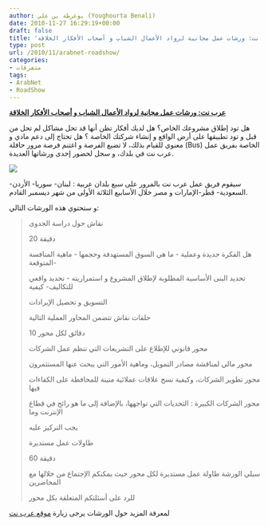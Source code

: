 ```yaml
---
author: يوغرطة بن علي (Youghourta Benali)
date: 2010-11-27 16:29:19+00:00
draft: false
title: 'عرب نت: ورشات عمل مجانية لرواد الأعمال الشباب و أصحاب الأفكار الخلاقة '
type: post
url: /2010/11/arabnet-roadshow/
categories:
- متفرقات
tags:
- ArabNet
- RoadShow
---
```


**[عرب نت: ورشات عمل مجانية لرواد الأعمال الشباب و أصحاب الأفكار الخلاقة](http://www.it-scoop.com/2010/11/arabnet-roadshow/)**


هل تود إطلاق مشروعك الخاص؟ هل لديك أفكار تظن أنها قد تحل مشاكل لم تحل من قبل و تود تطبيقها على أرض الواقع و إنشاء شركتك الخاصة ؟ هل تحتاج إلى دعم مادي و معنوي للقيام بذلك، لا تضيع الفرصة و اغتنم فرصة مرور حافلة (Bus) الخاصة بفريق عمل عرب نت في بلدك، و سجل لحضور إحدى ورشاتها العديدة.


[![](http://arabnet.me/site_media/new/images/logo.png )
](http://www.it-scoop.com/2010/11/arabnet-roadshow/)


سيقوم فريق عمل عرب نت بالمرور على سبع بلدان عربية : لبنان- سوريا- الأردن- السعودية- قطر-الإمارات و مصر خلال الأسابيع الثلاثة الأولى من شهر ديسمبر القادم.

و ستحتوي هذه الورشات التالي:


<blockquote>نقاش حول دراسة الجدوى

20 دقيقة

هل الفكرة جديدة وعملية - ما هي السوق المستهدفة وحجمها - ماهية المنافسة المتوقعة-

تحديد البنى الأساسية المطلوبة لإطلاق المشروع و استمراريته - تحديد واقعي للتكاليف- كيفية

التسويق و تحصيل الإيرادات

حلقات نقاش تتضمن المحاور العملية التالية

10 دقائق لكل محور

محور قانوني للإطلاع على التشريعات التي تنظم عمل الشركات

محور مالي لمناقشة مصادر التمويل، وماهية الأمور التي يبحث عنها المستثمرون

محور تطوير الشركات، وكيفية نسج علاقات عملائية متينة للمحافظة على الكفاءات فيها

محور الشركات الكبيرة : التحديات التي تواجهها، بالإضافة إلى ما هو رائج في قطاع الإنترنت وما

يجب التركيز عليه

طاولات عمل مستديرة

60 دقيقة

سيلي الورشة طاولة عمل مستديرة لكل محور حيث يمكنكم الإجتماع من خلالها مع المحاضرين

للرد على أسئلتكم المتعلقة بكل محور</blockquote>


لمعرفة المزيد حول الورشات يرجى زيارة [موقع عرب نت](http://arabnet.me/roadshow/)
